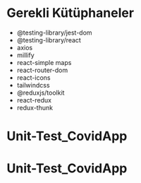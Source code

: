 
   # Gerekli Kütüphaneler

- @testing-library/jest-dom
- @testing-library/react
- axios 
- millify
- react-simple maps
- react-router-dom
- react-icons
- tailwindcss
- @reduxjs/toolkit
- react-redux
- redux-thunk
# Unit-Test_CovidApp
# Unit-Test_CovidApp
